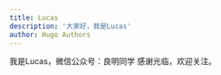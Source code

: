 ```yaml
---
title: Lucas
description: '大家好，我是Lucas'
author: Hugo Authors
---
```


我是Lucas，微信公众号：良明同学
感谢光临，欢迎关注。
